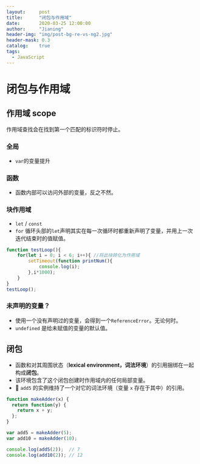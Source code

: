 ```yaml
---
layout:     post
title:      "闭包与作用域"
date:       2020-03-25 12:00:00
author:     "Jianing"
header-img: "img/post-bg-re-vs-ng2.jpg"
header-mask: 0.3
catalog:    true
tags:
  - JavaScript
---
```


# 闭包与作用域

## 作用域 scope

 作用域查找会在找到第一个匹配的标识符时停止。 

### 全局

- `var`的变量提升

### 函数

- 函数内部可以访问外部的变量，反之不然。

### 块作用域

- `let`  / `const`
-  `for` 循环头部的`let`声明其实在每一次循环时都重新声明了变量，并用上一次迭代结束时的值赋值。 

```js
function testLoop(){
    for(let i = 0; i < 6; i++){	//将此块转化为作用域
		setTimeout(function printNum(){
            console.log(i);
        },i*1000);
    }
}
testLoop();
```



### 未声明的变量？

- 使用一个没有声明过的变量，会得到一个`ReferenceError`。无论何时。 
- `undefined` 是给未赋值的变量的默认值。

## 闭包

-  函数和对其周围状态（**lexical environment，词法环境**）的引用捆绑在一起构成**闭包**。
-  该环境包含了这个闭包创建时作用域内的任何局部变量。 
  - :pear:  `add5` 的实例维持了一个对它的词法环境（变量 `x` 存在于其中）的引用。 

```js
function makeAdder(x) {
  return function(y) {
    return x + y;
  };
}

var add5 = makeAdder(5);
var add10 = makeAdder(10);

console.log(add5(2));  // 7
console.log(add10(2)); // 12
```

